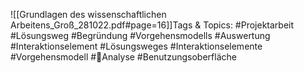 
![[Grundlagen des wissenschaftlichen Arbeitens_Groß_281022.pdf#page=16]]Tags & Topics:
   #Projektarbeit
   #Lösungsweg
   #Begründung
   #Vorgehensmodells
   #Auswertung
   #Interaktionselement
   #Lösungsweges
   #Interaktionselemente
   #Vorgehensmodell
   #Analyse
   #Benutzungsoberfläche